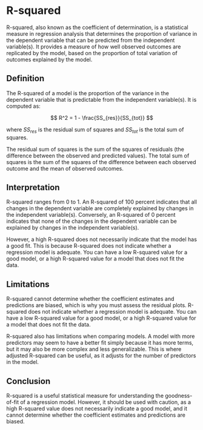 # R-squared

R-squared, also known as the coefficient of determination, is a statistical measure in regression analysis that determines the proportion of variance in the dependent variable that can be predicted from the independent variable(s). It provides a measure of how well observed outcomes are replicated by the model, based on the proportion of total variation of outcomes explained by the model.

## Definition

The R-squared of a model is the proportion of the variance in the dependent variable that is predictable from the independent variable(s). It is computed as:


$$
 R^2 = 1 - \frac{SS_{res}}{SS_{tot}} 
$$


where $SS_{res}$ is the residual sum of squares and $SS_{tot}$ is the total sum of squares.

The residual sum of squares is the sum of the squares of residuals (the difference between the observed and predicted values). The total sum of squares is the sum of the squares of the difference between each observed outcome and the mean of observed outcomes.

## Interpretation

R-squared ranges from 0 to 1. An R-squared of 100 percent indicates that all changes in the dependent variable are completely explained by changes in the independent variable(s). Conversely, an R-squared of 0 percent indicates that none of the changes in the dependent variable can be explained by changes in the independent variable(s).

However, a high R-squared does not necessarily indicate that the model has a good fit. This is because R-squared does not indicate whether a regression model is adequate. You can have a low R-squared value for a good model, or a high R-squared value for a model that does not fit the data.

## Limitations

R-squared cannot determine whether the coefficient estimates and predictions are biased, which is why you must assess the residual plots. R-squared does not indicate whether a regression model is adequate. You can have a low R-squared value for a good model, or a high R-squared value for a model that does not fit the data.

R-squared also has limitations when comparing models. A model with more predictors may seem to have a better fit simply because it has more terms, but it may also be more complex and less generalizable. This is where adjusted R-squared can be useful, as it adjusts for the number of predictors in the model.

## Conclusion

R-squared is a useful statistical measure for understanding the goodness-of-fit of a regression model. However, it should be used with caution, as a high R-squared value does not necessarily indicate a good model, and it cannot determine whether the coefficient estimates and predictions are biased.
